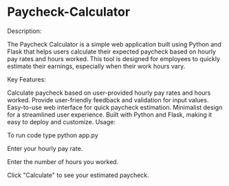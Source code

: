 # Paycheck-Calculator

Description:

The Paycheck Calculator is a simple web application built using Python and Flask that helps users calculate their expected paycheck based on hourly pay rates and hours worked. This tool is designed for employees to quickly estimate their earnings, especially when their work hours vary.

Key Features:

Calculate paycheck based on user-provided hourly pay rates and hours worked.
Provide user-friendly feedback and validation for input values.
Easy-to-use web interface for quick paycheck estimation.
Minimalist design for a streamlined user experience.
Built with Python and Flask, making it easy to deploy and customize.
Usage:

To run code type python app.py

Enter your hourly pay rate.

Enter the number of hours you worked.

Click "Calculate" to see your estimated paycheck.
